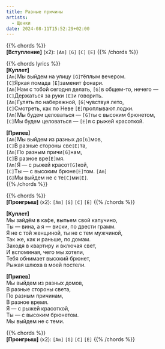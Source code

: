 ```yaml
---
title: Разные причины
artists: 
  - Щенки
date: 2024-08-11T15:52:29+02:00
---
```


{{% chords %}}  
**[Вступление]** (x2): `[Am]` `[G]` `[C]` `[E]`
{{% /chords %}}

{{% chords lyrics %}}  
**[Куплет]**  
`[Am]`Мы выйдем на улицу `[G]`тёплым вечером.  
`[C]`Яркая помада `[E]`заменит фонари.  
`[Am]`Нам с тобой сегодня делать, `[G]`в общем-то, нечего —  
`[C]`Держаться за руки `[E]`и говорить.  
`[Am]`Гулять по набережной, `[G]`чувствуя лето,  
`[C]`Смотреть, как по Неве `[E]`проплывают лодки.  
`[Am]`Мы будем целоваться — `[G]`ты с высоким брюнетом,  
`[C]`Мы будем целоваться — `[E]`я с рыжей красоткой.  

**[Припев]**  
`[Am]`Мы выйдем из разных до`[G]`мов,  
`[C]`В разные стороны све`[E]`та,  
`[Am]`По разным причи`[G]`нам,  
`[C]`В разное вре`[E]`мя.  
`[Am]`Я — с рыжей красот`[G]`кой,  
`[C]`Ты — с высоким брюне`[E]`том.  `[Am]`  
`[G]`Мы выйдем не с те`[C]`ми`[E]`.  
{{% /chords %}}

{{% chords %}}  
**[Проигрыш]** (x2): `[Am]` `[G]` `[C]` `[E]`
{{% /chords %}}

**[Куплет]**  
Мы зайдём в кафе, выпьем свой капучино,  
Ты — вина, а я — виски, по двести грамм.  
Я не с той женщиной, ты не с тем мужчиной,  
Так же, как и раньше, по домам.  
Заходя в квартиру и включая свет,  
И вспоминая, чего мы хотели,  
Тебя обнимает высокий брюнет,  
Рыжая шлюха в моей постели.

**[Припев]**  
Мы выйдем из разных домов,  
В разные стороны света,  
По разным причинам,  
В разное время.  
Я — с рыжей красоткой,  
Ты — с высоким брюнетом.  
Мы выйдем не с теми.

{{% chords %}}  
**[Проигрыш]** (x2): `[Am]` `[G]` `[C]` `[E]`
{{% /chords %}}
